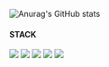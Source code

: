 
<span align="left">
  <p>

![Anurag's GitHub stats](https://github-readme-stats.vercel.app/api?username=Raon98&count_private=true)
  <h4>STACK</h4>
  <div>
  <img src="https://img.shields.io/badge/VUE.JS-86E57F?style=flat-square&logo=VUE.JS&logoColor=white"/>
  <img src="https://img.shields.io/badge/-ReactJs-61DAFB?logo=react&logoColor=white&style=flat-square"/>
  <img src="https://img.shields.io/badge/Next.js-000000?style=flat-square&logo=nextdotjs&logoColor=white"/>
  <img src="https://img.shields.io/badge/JAVASCRIPT-FFE400?style=flat-square&logo=JAVASCRIPT&logoColor=white"/>
  <img src="https://shields.io/badge/TypeScript-3178C6?logo=TypeScript&logoColor=FFF&style=flat-square"/>

  </div>
  </p>
  </span>
